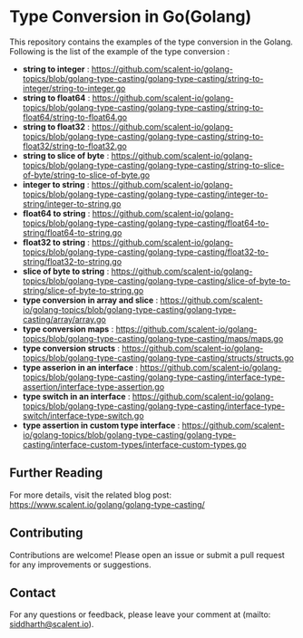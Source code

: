 # Type Conversion in Go(Golang)
This repository contains the examples of the type conversion in the Golang. Following is the list of the example of the type conversion :
- **string to integer** : https://github.com/scalent-io/golang-topics/blob/golang-type-casting/golang-type-casting/string-to-integer/string-to-integer.go
- **string to float64** : https://github.com/scalent-io/golang-topics/blob/golang-type-casting/golang-type-casting/string-to-float64/string-to-float64.go
- **string to float32** : https://github.com/scalent-io/golang-topics/blob/golang-type-casting/golang-type-casting/string-to-float32/string-to-float32.go
- **string to slice of byte** : https://github.com/scalent-io/golang-topics/blob/golang-type-casting/golang-type-casting/string-to-slice-of-byte/string-to-slice-of-byte.go
- **integer to string** : https://github.com/scalent-io/golang-topics/blob/golang-type-casting/golang-type-casting/integer-to-string/integer-to-string.go
- **float64 to string** : https://github.com/scalent-io/golang-topics/blob/golang-type-casting/golang-type-casting/float64-to-string/float64-to-string.go
- **float32 to string** : https://github.com/scalent-io/golang-topics/blob/golang-type-casting/golang-type-casting/float32-to-string/float32-to-string.go
- **slice of byte to string** : https://github.com/scalent-io/golang-topics/blob/golang-type-casting/golang-type-casting/slice-of-byte-to-string/slice-of-byte-to-string.go
- **type conversion in array and slice** : https://github.com/scalent-io/golang-topics/blob/golang-type-casting/golang-type-casting/array/array.go
- **type conversion maps** : https://github.com/scalent-io/golang-topics/blob/golang-type-casting/golang-type-casting/maps/maps.go
- **type conversion structs** : https://github.com/scalent-io/golang-topics/blob/golang-type-casting/golang-type-casting/structs/structs.go
- **type asserion in an interface** : https://github.com/scalent-io/golang-topics/blob/golang-type-casting/golang-type-casting/interface-type-assertion/interface-type-assertion.go
- **type switch in an interface** : https://github.com/scalent-io/golang-topics/blob/golang-type-casting/golang-type-casting/interface-type-switch/interface-type-switch.go
- **type assertion in custom type interface** : https://github.com/scalent-io/golang-topics/blob/golang-type-casting/golang-type-casting/interface-custom-types/interface-custom-types.go

## Further Reading

For more details, visit the related blog post:
https://www.scalent.io/golang/golang-type-casting/ 

## Contributing
Contributions are welcome! Please open an issue or submit a pull request for any improvements or suggestions.

## Contact
For any questions or feedback, please leave your comment at (mailto: siddharth@scalent.io).

